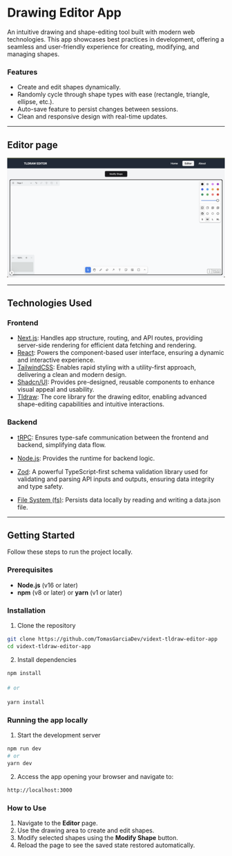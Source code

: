 # Drawing Editor App

An intuitive drawing and shape-editing tool built with modern web technologies. This app showcases best practices in development, offering a seamless and user-friendly experience for creating, modifying, and managing shapes.

### Features

- Create and edit shapes dynamically.
- Randomly cycle through shape types with ease (rectangle, triangle, ellipse, etc.).
- Auto-save feature to persist changes between sessions.
- Clean and responsive design with real-time updates.

---

## Editor page

![Alt text](./public/app-screenshot.png "a title")

---

## Technologies Used

### Frontend

- [Next.js](https://nextjs.org/): Handles app structure, routing, and API routes, providing server-side rendering for efficient data fetching and rendering.
- [React](https://react.dev/): Powers the component-based user interface, ensuring a dynamic and interactive experience.
- [TailwindCSS](https://tailwindcss.com/): Enables rapid styling with a utility-first approach, delivering a clean and modern design.
- [Shadcn/UI](https://ui.shadcn.com/): Provides pre-designed, reusable components to enhance visual appeal and usability.
- [Tldraw](https://tldraw.dev/): The core library for the drawing editor, enabling advanced shape-editing capabilities and intuitive interactions.

### Backend

- [tRPC](https://trpc.io/): Ensures type-safe communication between the frontend and backend, simplifying data flow.
- [Node.js](https://nodejs.org/en): Provides the runtime for backend logic.
- [Zod](https://zod.dev/): A powerful TypeScript-first schema validation library used for validating and parsing API inputs and outputs, ensuring data integrity and type safety.

- [File System (fs)](https://nodejs.org/api/fs.html): Persists data locally by reading and writing a data.json file.

---

## Getting Started

Follow these steps to run the project locally.

### Prerequisites

- **Node.js** (v16 or later)
- **npm** (v8 or later) or **yarn** (v1 or later)

### Installation

1. Clone the repository

```bash
git clone https://github.com/TomasGarciaDev/vidext-tldraw-editor-app
cd vidext-tldraw-editor-app
```

2. Install dependencies

```bash
npm install

# or

yarn install
```

### Running the app locally

1. Start the development server

```bash
npm run dev
# or
yarn dev
```

2. Access the app opening your browser and navigate to:

```bash
http://localhost:3000
```

### How to Use

1. Navigate to the **Editor** page.
2. Use the drawing area to create and edit shapes.
3. Modify selected shapes using the **Modify Shape** button.
4. Reload the page to see the saved state restored automatically.
